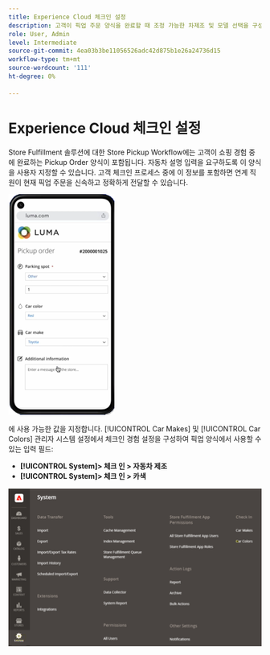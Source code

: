 ```yaml
---
title: Experience Cloud 체크인 설정
description: 고객이 픽업 주문 양식을 완료할 때 조정 가능한 차제조 및 모델 선택을 구성합니다.
role: User, Admin
level: Intermediate
source-git-commit: 4ea03b3be11056526adc42d875b1e26a24736d15
workflow-type: tm+mt
source-wordcount: '111'
ht-degree: 0%

---
```



# Experience Cloud 체크인 설정

Store Fulfillment 솔루션에 대한 Store Pickup Workflow에는 고객이 쇼핑 경험 중에 완료하는 Pickup Order 양식이 포함됩니다. 자동차 설명 입력을 요구하도록 이 양식을 사용자 지정할 수 있습니다. 고객 체크인 프로세스 중에 이 정보를 포함하면 연계 직원이 현재 픽업 주문을 신속하고 정확하게 전달할 수 있습니다.

![[!DNL Check-In Experience Car Make] 및 [!DNL Model] 경측 픽업용 설정](assets/checkin-system-settings-car-options.png)

에 사용 가능한 값을 지정합니다. [!UICONTROL Car Makes] 및 [!UICONTROL Car Colors] 관리자 시스템 설정에서 체크인 경험 설정을 구성하여 픽업 양식에서 사용할 수 있는 입력 필드:

- **[!UICONTROL System]> 체크 인 > 자동차 제조**
- **[!UICONTROL System]> 체크 인 > 카색**

![[!DNL Check-In Experience system configuration for curbside pickup]](assets/check-in-experience-system-config.png)







